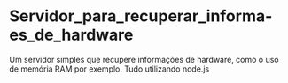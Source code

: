 # Servidor_para_recuperar_informa-es_de_hardware
Um servidor simples que recupere informações de hardware, como o uso de memória RAM por exemplo. Tudo utilizando node.js
